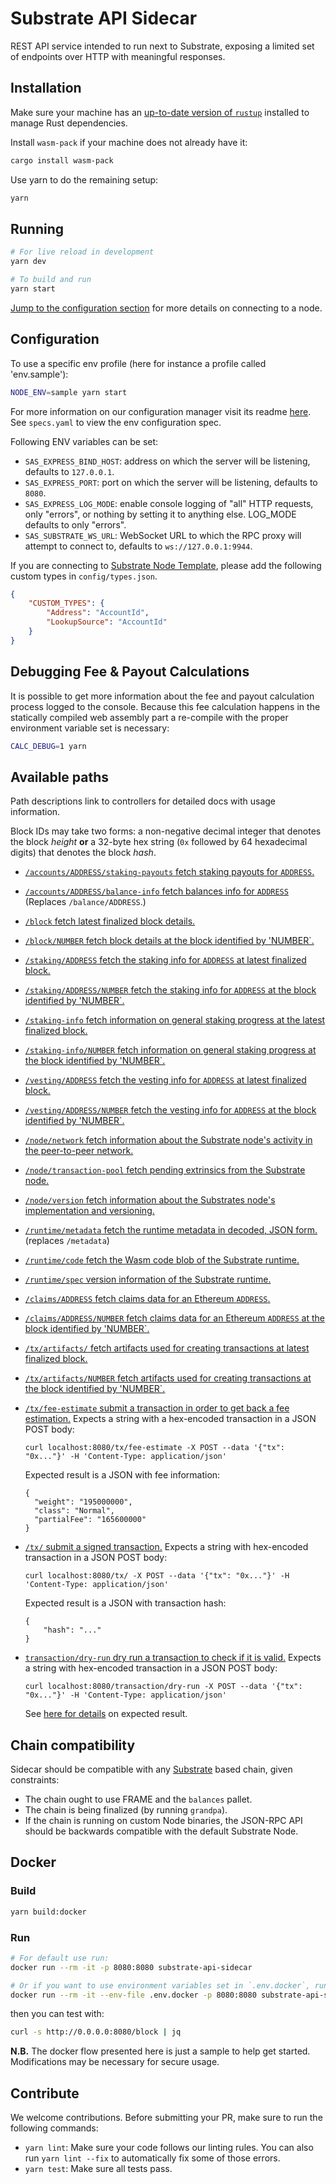 # Substrate API Sidecar

REST API service intended to run next to Substrate, exposing a limited set of endpoints over HTTP
with meaningful responses.

## Installation

Make sure your machine has an
[up-to-date version of `rustup`](https://www.rust-lang.org/tools/install) installed to manage Rust
dependencies.

Install `wasm-pack` if your machine does not already have it:

```bash
cargo install wasm-pack
```

Use yarn to do the remaining setup:

```bash
yarn
```

## Running

```bash
# For live reload in development
yarn dev

# To build and run
yarn start
```

[Jump to the configuration section](#configuration) for more details on connecting to a node.

## Configuration

To use a specific env profile (here for instance a profile called 'env.sample'):

```bash
NODE_ENV=sample yarn start
```

For more information on our configuration manager visit its readme [here](https://gitlab.com/chevdor/confmgr/-/raw/master/README.adoc). See `specs.yaml` to view the env configuration spec.

Following ENV variables can be set:

-   `SAS_EXPRESS_BIND_HOST`: address on which the server will be listening, defaults to `127.0.0.1`.
-   `SAS_EXPRESS_PORT`: port on which the server will be listening, defaults to `8080`.
-   `SAS_EXPRESS_LOG_MODE`: enable console logging of "all" HTTP requests, only "errors", or nothing by
    setting it to anything else. LOG_MODE defaults to only "errors".
-   `SAS_SUBSTRATE_WS_URL`: WebSocket URL to which the RPC proxy will attempt to connect to, defaults to
    `ws://127.0.0.1:9944`.

If you are connecting to [Substrate Node Template](https://github.com/substrate-developer-hub/substrate-node-template), please add the following custom types in `config/types.json`.

```json
{
	"CUSTOM_TYPES": {
		"Address": "AccountId",
		"LookupSource": "AccountId"
	}
}
```

## Debugging Fee & Payout Calculations

It is possible to get more information about the fee and payout calculation process logged to
the console. Because this fee calculation happens in the statically compiled web assembly part
a re-compile with the proper environment variable set is necessary:

```bash
CALC_DEBUG=1 yarn
```

## Available paths

Path descriptions link to controllers for detailed docs with usage information.

Block IDs may take two forms: a non-negative decimal integer that denotes the block _height_ **or**
a 32-byte hex string (`0x` followed by 64 hexadecimal digits) that denotes the block _hash_.

-   [`/accounts/ADDRESS/staking-payouts` fetch staking payouts for `ADDRESS`.](/src/controllers/accounts/AccountsStakingPayoutsController.ts)

-   [`/accounts/ADDRESS/balance-info` fetch balances info for `ADDRESS`](src/controllers/accounts/AccountsBalanceInfoController.ts) (Replaces `/balance/ADDRESS`.)

-   [`/block` fetch latest finalized block details.](/src/controllers/blocks/BlocksController.ts)

-   [`/block/NUMBER` fetch block details at the block identified by 'NUMBER`.](/src/controllers/blocks/BlocksController.ts)

-   [`/staking/ADDRESS` fetch the staking info for `ADDRESS` at latest finalized block.](src/controllers/accounts/AccountsStakingInfoController.ts)

-   [`/staking/ADDRESS/NUMBER` fetch the staking info for `ADDRESS` at the block identified by 'NUMBER`.](src/controllers/accounts/AccountsStakingInfoController.ts)

-   [`/staking-info` fetch information on general staking progress at the latest finalized block.](src/controllers/pallets/PalletsStakingProgressController.ts)

-   [`/staking-info/NUMBER` fetch information on general staking progress at the block identified by 'NUMBER`.](src/controllers/pallets/PalletsStakingProgressController.ts)

-   [`/vesting/ADDRESS` fetch the vesting info for `ADDRESS` at latest finalized block.](src/controllers/accounts/AccountsVestingInfoController.ts)

-   [`/vesting/ADDRESS/NUMBER` fetch the vesting info for `ADDRESS` at the block identified by 'NUMBER`.](src/controllers/accounts/AccountsVestingInfoController.ts)

-   [`/node/network` fetch information about the Substrate node's activity in the peer-to-peer network.](src/controllers/node/NodeNetworkController.ts)

-   [`/node/transaction-pool` fetch pending extrinsics from the Substrate node.](src/controllers/node/NodeTransactionPoolController.ts)

-   [`/node/version` fetch information about the Substrates node's implementation and versioning.](src/controllers/node/NodeVersionController.ts)

-   [`/runtime/metadata` fetch the runtime metadata in decoded, JSON form.](src/controllers/runtime/RuntimeMetadataController.ts) (replaces `/metadata`)

-   [`/runtime/code` fetch the Wasm code blob of the Substrate runtime.](src/controllers/runtime/RuntimeCodeController.ts)

-   [`/runtime/spec` version information of the Substrate runtime.](src/controllers/runtime/RuntimeSpecController.ts)

-   [`/claims/ADDRESS` fetch claims data for an Ethereum `ADDRESS`.](src/controllers/claims/ClaimsController.ts)

-   [`/claims/ADDRESS/NUMBER` fetch claims data for an Ethereum `ADDRESS` at the block identified by 'NUMBER`.](src/controllers/claims/ClaimsController.ts)

-   [`/tx/artifacts/` fetch artifacts used for creating transactions at latest finalized block.](src/controllers/transaction/TransactionMaterialController.ts)

-   [`/tx/artifacts/NUMBER` fetch artifacts used for creating transactions at the block identified by 'NUMBER`.](src/controllers/transaction/TransactionMaterialController.ts)

-   [`/tx/fee-estimate` submit a transaction in order to get back a fee estimation.](src/controllers/transaction/TransactionFeeEstimateController.ts) Expects a string
    with a hex-encoded transaction in a JSON POST body:

    ```
    curl localhost:8080/tx/fee-estimate -X POST --data '{"tx": "0x..."}' -H 'Content-Type: application/json'
    ```

    Expected result is a JSON with fee information:

    ```
    {
      "weight": "195000000",
      "class": "Normal",
      "partialFee": "165600000"
    }
    ```

-   [`/tx/` submit a signed transaction.](src/controllers/transaction/TransactionSubmitController.ts) Expects a string with hex-encoded transaction in a JSON POST
    body:
    ```
    curl localhost:8080/tx/ -X POST --data '{"tx": "0x..."}' -H 'Content-Type: application/json'
    ```
    Expected result is a JSON with transaction hash:
    ```
    {
        "hash": "..."
    }
    ```

- [`transaction/dry-run` dry run a transaction to check if it is valid.](src/controllers/transaction/TransactionDryRunController.ts)
Expects a string with hex-encoded transaction in a JSON POST
    body:
    ```
    curl localhost:8080/transaction/dry-run -X POST --data '{"tx": "0x..."}' -H 'Content-Type: application/json'
    ```
    See [here for details](src/controllers/transaction/TransactionDryRunController.ts) on expected result.

## Chain compatibility

Sidecar should be compatible with any [Substrate](https://substrate.dev/) based chain, given
constraints:

-   The chain ought to use FRAME and the `balances` pallet.
-   The chain is being finalized (by running `grandpa`).
-   If the chain is running on custom Node binaries, the JSON-RPC API should be backwards compatible
    with the default Substrate Node.

## Docker

### Build

```bash
yarn build:docker
```

### Run

```bash
# For default use run:
docker run --rm -it -p 8080:8080 substrate-api-sidecar

# Or if you want to use environment variables set in `.env.docker`, run:
docker run --rm -it --env-file .env.docker -p 8080:8080 substrate-api-sidecar
```

then you can test with:

```bash
curl -s http://0.0.0.0:8080/block | jq
```

**N.B.** The docker flow presented here is just a sample to help get started. Modifications may be necessary for secure usage.

## Contribute

We welcome contributions. Before submitting your PR, make sure to run the following commands:

-   `yarn lint`: Make sure your code follows our linting rules. You can also run `yarn lint --fix` to
    automatically fix some of those errors.
-   `yarn test`: Make sure all tests pass.
